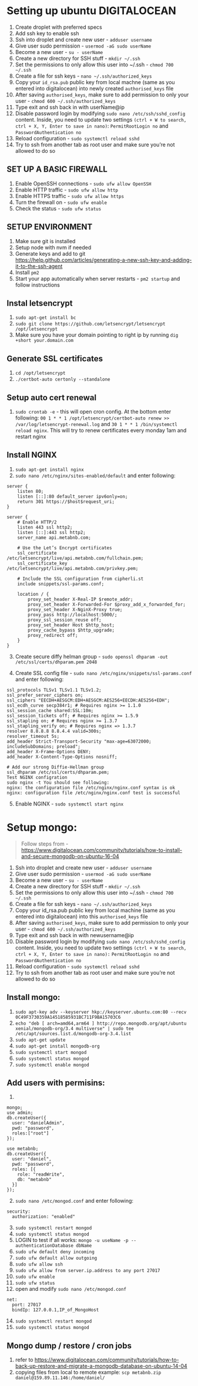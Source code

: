 # Setting up ubuntu DIGITALOCEAN

1. Create droplet with preferred specs
2. Add ssh key to enable ssh
3. Ssh into droplet and create new user - `adduser username`
4. Give user sudo permission - `usermod -aG sudo userName`
5. Become a new user - `su - userName`
6. Create a new directory for SSH stuff - `mkdir ~/.ssh`
7. Set the permissions to only allow this user into ~/.ssh - `chmod 700 ~/.ssh`
8. Create a file for ssh keys - `nano ~/.ssh/authorized_keys`
9. Copy your `id_rsa.pub` public key from local machne (same as you entered into digitalocean) into newly created `authorised_keys` file
10. After saving `authorised_keys`, make sure to add permission to only your user - `chmod 600 ~/.ssh/authorized_keys`
11. Type exit and ssh back in with userName@ip
12. Disable password login by modifying `sudo nano /etc/ssh/sshd_config` content. Inside, you need to update two settings `(ctrl + W to search, ctrl + X, Y, Enter to save in nano)`: `PermitRootLogin no` and `PasswordAuthentication no`
13. Reload configuration - `sudo systemctl reload sshd`
14. Try to ssh from another tab as root user and make sure you’re not allowed to do so

## SET UP A BASIC FIREWALL
1. Enable OpenSSH connections - `sudo ufw allow OpenSSH`
2. Enable HTTP traffic - `sudo ufw allow http`
3. Enable HTTPS traffic - `sudo ufw allow https`
4. Turn the firewall on - `sudo ufw enable`
5. Check the status - `sudo ufw status`

## SETUP ENVIRONMENT
1. Make sure git is installed
2. Setup node with nvm if needed
3. Generate keys and add to git https://help.github.com/articles/generating-a-new-ssh-key-and-adding-it-to-the-ssh-agent
4. Install `pm2`
5. Start your app automatically when server restarts - `pm2 startup` and follow instructions

## Instal letsencrypt
1. `sudo apt-get install bc`
2. `sudo git clone https://github.com/letsencrypt/letsencrypt /opt/letsencrypt`
3. Make sure you have your domain pointing to right ip by running `dig +short your.domain.com`

## Generate SSL certificates
1. `cd /opt/letsencrypt`
2. `./certbot-auto certonly --standalone`

## Setup auto cert renewal
1. `sudo crontab -e` - this will open cron config. At the bottom enter following: `00 1 * * 1 /opt/letsencrypt/certbot-auto renew >> /var/log/letsencrypt-renewal.log` and `30 1 * * 1 /bin/systemctl reload nginx`. This will try to renew certificates every monday 1am and restart nginx

## Install NGINX
1. `sudo apt-get install nginx`
2. `sudo nano /etc/nginx/sites-enabled/default` and enter following:

```
server {
    listen 80;
    listen [::]:80 default_server ipv6only=on;
    return 301 https://$host$request_uri;
}
```
```
server {
    # Enable HTTP/2
    listen 443 ssl http2;
    listen [::]:443 ssl http2;
    server_name api.metabnb.com;

    # Use the Let’s Encrypt certificates
    ssl_certificate /etc/letsencrypt/live/api.metabnb.com/fullchain.pem;
    ssl_certificate_key /etc/letsencrypt/live/api.metabnb.com/privkey.pem;

    # Include the SSL configuration from cipherli.st
    include snippets/ssl-params.conf;

    location / {
        proxy_set_header X-Real-IP $remote_addr;
        proxy_set_header X-Forwarded-For $proxy_add_x_forwarded_for;
        proxy_set_header X-NginX-Proxy true;
        proxy_pass http://localhost:5000/;
        proxy_ssl_session_reuse off;
        proxy_set_header Host $http_host;
        proxy_cache_bypass $http_upgrade;
        proxy_redirect off;
    }
}
```

3. Create secure diffy helman group - `sudo openssl dhparam -out /etc/ssl/certs/dhparam.pem 2048`

4. Create SSL config file - `sudo nano /etc/nginx/snippets/ssl-params.conf` and enter following:
```
ssl_protocols TLSv1 TLSv1.1 TLSv1.2;
ssl_prefer_server_ciphers on;
ssl_ciphers "EECDH+AESGCM:EDH+AESGCM:AES256+EECDH:AES256+EDH";
ssl_ecdh_curve secp384r1; # Requires nginx >= 1.1.0
ssl_session_cache shared:SSL:10m;
ssl_session_tickets off; # Requires nginx >= 1.5.9
ssl_stapling on; # Requires nginx >= 1.3.7
ssl_stapling_verify on; # Requires nginx => 1.3.7
resolver 8.8.8.8 8.8.4.4 valid=300s;
resolver_timeout 5s;
add_header Strict-Transport-Security "max-age=63072000; includeSubDomains; preload";
add_header X-Frame-Options DENY;
add_header X-Content-Type-Options nosniff;

# Add our strong Diffie-Hellman group
ssl_dhparam /etc/ssl/certs/dhparam.pem;
Test NGINX configration
sudo nginx -t You should see following:
nginx: the configuration file /etc/nginx/nginx.conf syntax is ok
nginx: configuration file /etc/nginx/nginx.conf test is successful
```


5. Enable NGINX - `sudo systemctl start nginx`


# Setup mongo:
> Follow steps from - https://www.digitalocean.com/community/tutorials/how-to-install-and-secure-mongodb-on-ubuntu-16-04

1. Ssh into droplet and create new user - `adduser username`
2. Give user sudo permission - `usermod -aG sudo userName`
3. Become a new user - `su - userName`
4. Create a new directory for SSH stuff - `mkdir ~/.ssh`
5. Set the permissions to only allow this user into ~/.ssh - `chmod 700 ~/.ssh`
6. Create a file for ssh keys - `nano ~/.ssh/authorized_keys`
7. Copy your id_rsa.pub public key from local machine (same as you entered into digitalocean) into this `authorised_keys` file
8. After saving `authorised_keys`, make sure to add permission to only your user - `chmod 600 ~/.ssh/authorized_keys`
9. Type exit and ssh back in with newusername@ip
10. Disable password login by modifying `sudo nano /etc/ssh/sshd_config` content. Inside, you need to update two settings `(ctrl + W to search, ctrl + X, Y, Enter to save in nano):` `PermitRootLogin no` and `PasswordAuthentication no`
11. Reload configuration - `sudo systemctl reload sshd`
12. Try to ssh from another tab as root user and make sure you’re not allowed to do so
## Install mongo:
1. `sudo apt-key adv --keyserver hkp://keyserver.ubuntu.com:80 --recv 0C49F3730359A14518585931BC711F9BA15703C6`
2. `echo "deb [ arch=amd64,arm64 ] http://repo.mongodb.org/apt/ubuntu xenial/mongodb-org/3.4 multiverse" | sudo tee /etc/apt/sources.list.d/mongodb-org-3.4.list`
3. `sudo apt-get update`
4. `sudo apt-get install mongodb-org`
5. `sudo systemctl start mongod`
6. `sudo systemctl status mongod`
7. `sudo systemctl enable mongod`
## Add users with permisins:
1.
```
mongo;
use admin;
db.createUser({
  user: "danielAdmin",
  pwd: "password",
  roles:["root"]
});

use metabnb;
db.createUser({
  user: "daniel",
  pwd: "password",
  roles: [{
    role: "readWrite",
    db: "metabnb"
  }]
});
```
2. `sudo nano /etc/mongod.conf` and enter following:
```
security:
  authorization: "enabled"
```
3. `sudo systemctl restart mongod`
4. `sudo systemctl status mongod`
5. LOGIN to test if all works: `mongo -u useName -p --authenticationDatabase dbName`
6. `sudo ufw default deny incoming`
7. `sudo ufw default allow outgoing`
8. `sudo ufw allow ssh`
9. `sudo ufw allow from server.ip.address to any port 27017`
11. `sudo ufw enable`
12. `sudo ufw status`
13. open and modify `sudo nano /etc/mongod.conf`
```
net:
  port: 27017
  bindIp: 127.0.0.1,IP_of_MongoHost
```
14. `sudo systemctl restart mongod`
15. `sudo systemctl status mongod`

## Mongo dump / restore / cron jobs
1. refer to https://www.digitalocean.com/community/tutorials/how-to-back-up-restore-and-migrate-a-mongodb-database-on-ubuntu-14-04
2. copying files from local to remote example: `scp metabnb.zip daniel@159.89.11.146:/home/daniel/`
